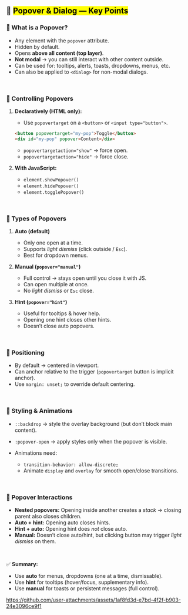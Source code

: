 
## 📌 <mark>Popover & Dialog — Key Points</mark>

### 🔹 What is a Popover?

* Any element with the `popover` attribute.
* Hidden by default.
* Opens **above all content (top layer)**.
* **Not modal** → you can still interact with other content outside.
* Can be used for: tooltips, alerts, toasts, dropdowns, menus, etc.
* Can also be applied to `<dialog>` for non-modal dialogs.

<br>

### 🔹 Controlling Popovers

1. **Declaratively (HTML only):**

   * Use `popovertarget` on a `<button>` or `<input type="button">`.

   ```html
   <button popovertarget="my-pop">Toggle</button>
   <div id="my-pop" popover>Content</div>
   ```




   * `popovertargetaction="show"` → force open.
   * `popovertargetaction="hide"` → force close.

2. **With JavaScript:**

   * `element.showPopover()`
   * `element.hidePopover()`
   * `element.togglePopover()`

<br>


### 🔹 Types of Popovers

1. **Auto (default)**

   * Only one open at a time.
   * Supports *light dismiss* (click outside / `Esc`).
   * Best for dropdown menus.

2. **Manual (`popover="manual"`)**

   * Full control → stays open until you close it with JS.
   * Can open multiple at once.
   * No *light dismiss* or `Esc` close.

3. **Hint (`popover="hint"`)**

   * Useful for tooltips & hover help.
   * Opening one hint closes other hints.
   * Doesn’t close auto popovers.


<br>

### 🔹 Positioning

* By default → centered in viewport.
* Can anchor relative to the trigger (`popovertarget` button is implicit anchor).
* Use `margin: unset;` to override default centering.

<br>


### 🔹 Styling & Animations

* `::backdrop` → style the overlay background (but don’t block main content).
* `:popover-open` → apply styles only when the popover is visible.
* Animations need:

  * `transition-behavior: allow-discrete;`
  * Animate `display` and `overlay` for smooth open/close transitions.

<br>


### 🔹 Popover Interactions

* **Nested popovers:** Opening inside another creates a *stack* → closing parent also closes children.
* **Auto + hint:** Opening auto closes hints.
* **Hint + auto:** Opening hint does *not* close auto.
* **Manual:** Doesn’t close auto/hint, but clicking button may trigger *light dismiss* on them.

<br>




✅ **Summary:**

* Use **auto** for menus, dropdowns (one at a time, dismissable).
* Use **hint** for tooltips (hover/focus, supplementary info).
* Use **manual** for toasts or persistent messages (full control).


https://github.com/user-attachments/assets/1af8fd3d-e7bd-4f2f-b903-24e3096ce9f1
